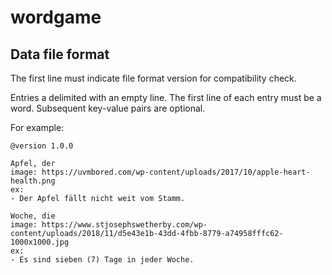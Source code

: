 # wordgame

## Data file format

The first line must indicate file format version for compatibility check.

Entries a delimited with an empty line.
The first line of each entry must be a word. Subsequent key-value pairs are optional.

For example:

```
@version 1.0.0

Apfel, der
image: https://uvmbored.com/wp-content/uploads/2017/10/apple-heart-health.png
ex:
- Der Apfel fällt nicht weit vom Stamm.

Woche, die
image: https://www.stjosephswetherby.com/wp-content/uploads/2018/11/d5e43e1b-43dd-4fbb-8779-a74958fffc62-1000x1000.jpg
ex:
- Es sind sieben (7) Tage in jeder Woche.
```
